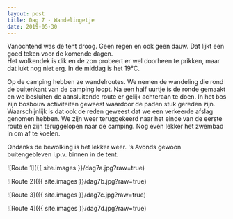 ```yaml
---
layout: post
title: Dag 7 - Wandelingetje
date: 2019-05-30
---
```

Vanochtend was de tent droog. Geen regen en ook geen dauw. Dat lijkt een goed teken voor de komende dagen.  
Het wolkendek is dik en de zon probeert er wel doorheen te prikken, maar dat lukt nog niet erg. In de middag is het 19°C.  

Op de camping hebben ze wandelroutes. We nemen de wandeling die rond de buitenkant van de camping loopt. Na een half uurtje is de ronde gemaakt en we besluiten de aansluitende route er gelijk achteraan te doen. In het bos zijn bosbouw activiteiten geweest waardoor de paden stuk gereden zijn. Waarschijnlijk is dat ook de reden geweest dat we een verkeerde afslag genomen hebben. We zijn weer teruggekeerd naar het einde van de eerste route en zijn teruggelopen naar de camping. Nog even lekker het zwembad in om af te koelen.  

Ondanks de bewolking is het lekker weer. 's Avonds gewoon buitengebleven i.p.v. binnen in de tent.  

![Route 1]({{ site.images }}/dag7a.jpg?raw=true)  

![Route 2]({{ site.images }}/dag7b.jpg?raw=true)  

![Route 3]({{ site.images }}/dag7c.jpg?raw=true)  

![Route 4]({{ site.images }}/dag7d.jpg?raw=true)
